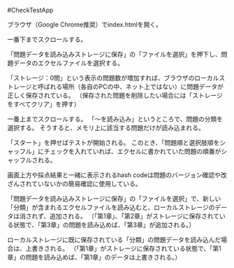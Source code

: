 #CheckTestApp

ブラウザ（Google Chrome推奨）でindex.htmlを開く。

一番下までスクロールする。

「問題データを読み込みストレージに保存」の「ファイルを選択」を押下し、問題データのエクセルファイルを選択する。

「ストレージ：0問」という表示の問題数が増加すれば、ブラウザのローカルストレージと呼ばれる場所（各自のPCの中、ネット上ではない）に問題データが正しく保存されている。
（保存された問題を削除したい場合には「ストレージをすべてクリア」を押す）

一番上までスクロールする。
「〜を読み込み」というところで、問題の分類を選択する。
そうすると、メモリ上に該当する問題だけが読み込まれる。

「スタート」を押せばテストが開始される。
このとき、「問題順と選択肢順をシャッフル」にチェックを入れていれば、エクセルに書かれていた問題の順番がシャッフルされる。

画面上方や採点結果と一緒に表示されるhash codeは問題のバージョン確認や改ざんされていないかの簡易確認に使用している。

「問題データを読み込みストレージに保存」の「ファイルを選択」で、新しい「分類」が含まれるエクセルファイルを読み込むと、ローカルストレージのデータは消されず、追加される。
（「第1章」、「第2章」がストレージに保存されている状態で、「第3章」の問題を読み込めば、「第3章」が追加される。）

ローカルストレージに既に保存されている「分類」の問題データを読み込んだ場合は、上書きされる。
（「第1章」がストレージに保存されている状態で、「第1章」の問題を読み込めば、「第1章」のデータは上書きされる。）

